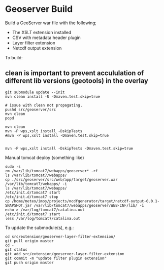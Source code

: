 Geoserver Build
===============

Build a GeoServer war file with the following;

* The XSLT extension installed
* CSV with metadata header plugin
* Layer filter extension
* Netcdf output extension

To build:

## clean is important to prevent accululation of different lib versions (geotools) in the overlay

```
git submodule update --init
mvn clean install -U -Dmaven.test.skip=true

# issue with clean not propagating,
pushd src/geoserver/src
mvn clean
popd

mvn clean
mvn -P wps,xslt install -DskipTests
#mvn -P wps,xslt install -Dmaven.test.skip=true


mvn -P wps,xslt install -DskipTests -Dmaven.test.skip=true
```

Manual tomcat deploy (something like)
```
sudo -s
rm /var/lib/tomcat7/webapps/geoserver* -rf
ls /var/lib/tomcat7/webapps/
cp ./src/geoserver/src/web/app/target/geoserver.war  /var/lib/tomcat7/webapps/ -i
ls /var/lib/tomcat7/webapps/
/etc/init.d/tomcat7 start
/etc/init.d/tomcat7 stop
cp /home/meteo/imos/projects/ncdfgenerator/target/netcdf-output-0.0.1-SNAPSHOT.jar /var/lib/tomcat7/webapps/geoserver/WEB-INF/lib/ -i
echo > /var/log/tomcat7/catalina.out
/etc/init.d/tomcat7 start
less /var/log/tomcat7/catalina.out

```

To update the submodule(s), e.g.:

```
cd src/extension/geoserver-layer-filter-extension/
git pull origin master
cd -
git status
git add src/extension/geoserver-layer-filter-extension
git commit -m "update filter plugin extension"
git push origin master
```
